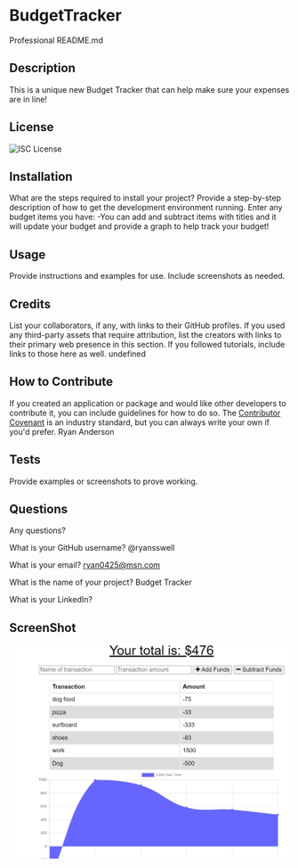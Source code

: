 # BudgetTracker

Professional README.md

## Description

This is a unique new Budget Tracker that can help make sure your expenses are in line!

## License

![ISC License](https://img.shields.io/static/v1.svg?label=License&message=MIT&color=yellow)

## Installation

What are the steps required to install your project? Provide a step-by-step description of how to get the development environment running. Enter any budget items you have:
-You can add and subtract items with titles and it will update your budget and provide a graph to help track your budget!

## Usage

Provide instructions and examples for use. Include screenshots as needed.

## Credits

List your collaborators, if any, with links to their GitHub profiles.
If you used any third-party assets that require attribution, list the creators with links to their primary web presence in this section.
If you followed tutorials, include links to those here as well. undefined

## How to Contribute

If you created an application or package and would like other developers to contribute it, you can include guidelines for how to do so. The [Contributor Covenant](https://www.contributor-covenant.org/) is an industry standard, but you can always write your own if you'd prefer. Ryan Anderson

## Tests

Provide examples or screenshots to prove working.

## Questions

Any questions?

What is your GitHub username? @ryansswell

What is your email? ryan0425@msn.com

What is the name of your project? Budget Tracker

What is your LinkedIn?

## ScreenShot

![](BudgetTrackerPic.PNG)
